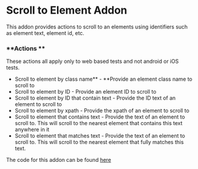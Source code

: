 # Scroll to Element Addon

This addon provides actions to scroll to an elements using identifiers such as element text, element id, etc.

### **Actions **

These actions all apply only to web based tests and not android or iOS tests.  &#x20;

* Scroll to element by class name** - **Provide an element class name to scroll to
* Scroll to element by ID - Provide an element ID to scroll to
* Scroll to element by ID that contain text  - Provide the ID text of an element to scroll to
* Scroll to element by xpath - Provide the xpath of an element to scroll to
* Scroll to element that contains text  - Provide the text of an element to scroll to. This will scroll to the nearest element that contains this text anywhere in it
* Scroll to element that matches text - Provide the text of an element to scroll to. This will scroll to the nearest element that fully matches this text.&#x20;

The code for this addon can be found [here](https://github.com/testproject-io/addons/tree/master/scroll-to-element)
